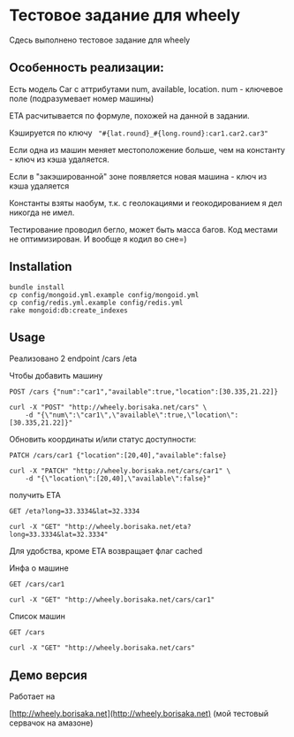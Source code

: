 # Тестовое задание для wheely
Сдесь выполнено тестовое задание для wheely


## Особенность реализации:
Есть модель Car с аттрибутами num, available, location. num - ключевое поле (подразумевает номер машины)

ETA расчитывается по формуле, похожей на данной в задании.

Кэшируется по ключу ``` "#{lat.round}_#{long.round}:car1.car2.car3"```

Если одна из машин меняет местоположение больше, чем на константу - ключ из кэша удаляется.

Если в "закэшированной" зоне появляется новая машина - ключ из кэша удаляется

Константы взяты наобум, т.к. с геолокациями и геокодированием я дел никогда не имел.

Тестирование проводил бегло, может быть масса багов. Код местами не оптимизирован. И вообще я кодил во сне=)

## Installation


```shell
bundle install
cp config/mongoid.yml.example config/mongoid.yml
cp config/redis.yml.example config/redis.yml
rake mongoid:db:create_indexes
```

## Usage
Реализовано 2 endpoint
/cars
/eta

Чтобы добавить машину
```
POST /cars {"num":"car1","available":true,"location":[30.335,21.22]}
```

```shell
curl -X "POST" "http://wheely.borisaka.net/cars" \
	-d "{\"num\":\"car1\",\"available\":true,\"location\":[30.335,21.22]}"
```

Обновить координаты и/или статус доступности:
```
PATCH /cars/car1 {"location":[20,40],"available":false}
```

```shell
curl -X "PATCH" "http://wheely.borisaka.net/cars/car1" \
	-d "{\"location\":[20,40],\"available\":false}"
```

получить ETA
```
GET /eta?long=33.3334&lat=32.3334
```

```shell
curl -X "GET" "http://wheely.borisaka.net/eta?long=33.3334&lat=32.3334"
```
Для удобства, кроме ETA возвращает флаг cached 


Инфа о машине
```
GET /cars/car1
```

```shell
curl -X "GET" "http://wheely.borisaka.net/cars/car1"
```

Список машин
```
GET /cars
```

```shell
curl -X "GET" "http://wheely.borisaka.net/cars" 
```
## Демо версия

Работает на

[http://wheely.borisaka.net](http://wheely.borisaka.net)  (мой тестовый сервачок на амазоне)
